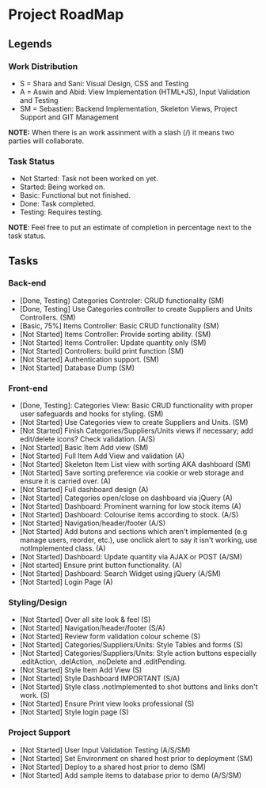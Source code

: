 # Project RoadMap

## Legends
### Work Distribution

- S = Shara and Sani: Visual Design, CSS and Testing
- A = Aswin and Abid: View Implementation (HTML+JS), Input Validation and Testing
- SM = Sebastien: Backend Implementation, Skeleton Views, Project Support and GIT Management

**NOTE:** When there is an work assinment with a slash (/) it means two parties will collaborate.

### Task Status

- Not Started: Task not been worked on yet.
- Started: Being worked on.
- Basic: Functional but not finished.
- Done: Task completed.
- Testing: Requires testing.

**NOTE**: Feel free to put an estimate of completion in percentage next to the task status.

## Tasks

### Back-end

- [Done, Testing) Categories Controler: CRUD functionality  (SM)
- [Done, Testing] Use Categories controller to create Suppliers and Units Controllers. (SM)
- [Basic, 75%] Items Controller: Basic CRUD functionality (SM)
- [Not Started] Items Controller: Provide sorting ability. (SM)
- [Not Started] Items Controller: Update quantity only (SM)
- [Not Started] Controllers: build print function (SM)
- [Not Started] Authentication support. (SM)
- [Not Started] Database Dump (SM)

### Front-end

- [Done, Testing]: Categories View: Basic CRUD functionality with proper user safeguards and hooks for styling. (SM)
- [Not Started] Use Categories view to create Suppliers and Units. (SM)
- [Not Started] Finish Categories/Suppliers/Units views if necessary; add edit/delete icons? Check validation. (A/S)
- [Not Started] Basic Item Add view (SM)
- [Not Started] Full Item Add View and validation (A)
- [Not Started] Skeleton Item List view with sorting AKA dashboard (SM)
- [Not Started] Save sorting preference via cookie or web storage and ensure it is carried over. (A)
- [Not Started] Full dashboard design (A)
- [Not Started] Categories open/close on dashboard via jQuery (A)
- [Not Started] Dashboard: Prominent warning for low stock items (A)
- [Not Started] Dashboard: Colourise items according to stock. (A/S)
- [Not Started] Navigation/header/footer (A/S)
- [Not Started] Add butons and sections which aren't implemented (e.g manage users, reorder, etc.), use onclick alert to say it isn't working, use notImplemented class. (A)
- [Not Started] Dashboard: Update quantity via AJAX or POST (A/SM)
- [Not started] Ensure print button functionality. (A)
- [Not Started] Dashboard: Search Widget using jQuery (A/SM)
- [Not Started] Login Page (A)

### Styling/Design

- [Not Started] Over all site look & feel (S)
- [Not Started] Navigation/header/footer (S/A)
- [Not Started] Review form validation colour scheme (S)
- [Not Started] Categories/Suppliers/Units: Style Tables and forms (S)
- [Not Started] Categories/Suppliers/Units: Style action buttons especially .editAction, .delAction, .noDelete and .editPending.
- [Not Started] Style Item Add View (S)
- [Not Started] Style Dashboard IMPORTANT (S/A)
- [Not Started] Style class .notImplemented to shot buttons and links don't work. (S)
- [Not Started] Ensure Print view looks professional (S)
- [Not Started] Style login page (S)

### Project Support

- [Not Started] User Input Validation Testing (A/S/SM)
- [Not Started] Set Environment on shared host prior to deployment (SM)
- [Not Started] Deploy to a shared host prior to demo (SM)
- [Not Started] Add sample items to database prior to demo (A/S/SM)

